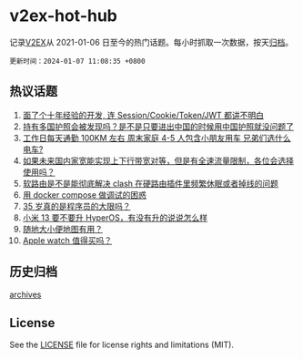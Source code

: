# v2ex-hot-hub

 记录[V2EX](https://www.v2ex.com/)从 2021-01-06 日至今的热门话题。每小时抓取一次数据，按天[归档](archives)。

`更新时间：2024-01-07 11:08:35 +0800`

## 热议话题

1. [面了个十年经验的开发, 连 Session/Cookie/Token/JWT 都讲不明白](https://www.v2ex.com/t/1006401)
1. [持有多国护照会被发现吗？是不是只要进出中国的时候用中国护照就没问题了](https://www.v2ex.com/t/1006454)
1. [工作日每天通勤 100KM 左右 周末家庭 4-5 人包含小朋友用车 兄弟们选什么电车?](https://www.v2ex.com/t/1006418)
1. [如果未来国内家宽能实现上下行带宽对等，但是有全速流量限制，各位会选择使用吗？](https://www.v2ex.com/t/1006485)
1. [软路由是不是能彻底解决 clash 在硬路由插件里频繁休眠或者掉线的问题](https://www.v2ex.com/t/1006395)
1. [用 docker compose 做调试的困惑](https://www.v2ex.com/t/1006370)
1. [35 岁真的是程序员的大限吗？](https://www.v2ex.com/t/1006460)
1. [小米 13 要不要升 HyperOS，有没有升的说说怎么样](https://www.v2ex.com/t/1006390)
1. [随地大小便地图有用？](https://www.v2ex.com/t/1006402)
1. [Apple watch 值得买吗？](https://www.v2ex.com/t/1006458)

## 历史归档

[archives](archives)

## License

See the [LICENSE](LICENSE) file for license rights and limitations (MIT).
